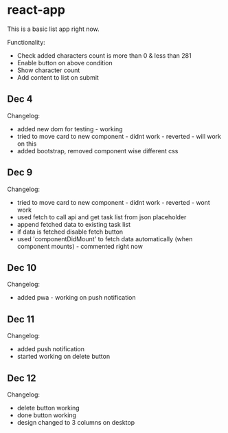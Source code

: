 # react-app

This is a basic list app right now.

Functionality:

- Check added characters count is more than 0 & less than 281
- Enable button on above condition
- Show character count
- Add content to list on submit

## Dec 4

Changelog:

- added new dom for testing - working
- tried to move card to new component - didnt work - reverted - will work on this
- added bootstrap, removed component wise different css

## Dec 9

Changelog:

- tried to move card to new component - didnt work - reverted - wont work
- used fetch to call api and get task list from json placeholder
- append fetched data to existing task list
- if data is fetched disable fetch button
- used 'componentDidMount' to fetch data automatically (when component mounts) - commented right now

## Dec 10

Changelog:

- added pwa - working on push notification

## Dec 11

Changelog:

- added push notification
- started working on delete button

## Dec 12

Changelog:

- delete button working
- done button working
- design changed to 3 columns on desktop
